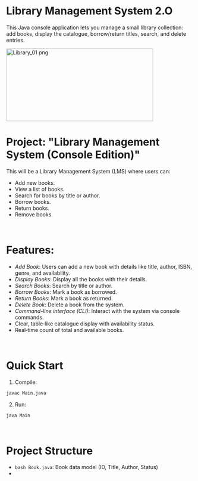 # Library Management System 2.O


This Java console application lets you manage a small library collection: add books, display the catalogue, borrow/return titles, search, and delete entries.

<img width="395" height="195" alt="Library_01 png" src="https://github.com/user-attachments/assets/43f5cabd-9f9a-49dd-99f2-7cc332767f60"/>

# Project: "Library Management System (Console Edition)"
This will be a Library Management System (LMS) where users can:
- Add new books.
- View a list of books.
- Search for books by title or author.
- Borrow books.
- Return books.
- Remove books.

<br/>

# Features:
- *Add Book*: Users can add a new book with details like title, author, ISBN, genre, and availability.
- *Display Books*: Display all the books with their details.
- *Search Books*: Search by title or author.
- *Borrow Books*: Mark a book as borrowed.
- *Return Books*: Mark a book as returned.
- *Delete Book*: Delete a book from the system.
- *Command-line interface (CLI)*: Interact with the system via console commands.
- Clear, table‑like catalogue display with availability status.
- Real‑time count of total and available books.

<br/>

# Quick Start
1. Compile:
```bash
javac Main.java
```
2. Run:
```bash
java Main
```

<br/>

# Project Structure
- ```bash Book.java```: Book data model (ID, Title, Author, Status)
- 
